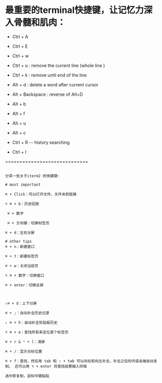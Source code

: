 # 最重要的terminal快捷键，让记忆力深入骨髓和肌肉：
 *  Ctrl + A
 *  Ctrl + E


 *  Ctrl + w
 *  Ctrl + u : remove the current line (whole line )
 *  Ctrl + k : remove until end of the line


 *  Alt + d  : delete a word after current cursor
 *  Alt + Backspace : reverse of Alt+D


 *  Alt + b  
 *  Alt + f


 *  Alt + u
 *  Alt + c

 *  Ctrl + R  -- history searching
 *  Ctrl + l

=============================

```

分享一些关于iterm2 的快键键:

# most important

⌘ + Click：可以打开文件，文件夹和链接

⌥ ⌘ + b：历史回放

 ⌘ + 数字

 ⌘ + 方向键：切换标签页

⌘ + d：左右分屏

# other tips
⌘ + n：新建窗口

⌘ + t：新建标签页

⌘ + w：关闭当前页

⌥ ⌘ + 数字：切换窗口

⌘ + enter：切换全屏



⇧⌘ + d：上下分屏

⌘ + ;：自动补全历史记录

⇧ ⌘ + h：自动补全剪贴板历史

⌥ ⌘ + e：查找所有来定位某个标签页

⌘ + r & ⌃ + l：清屏

⌘ + /：显示光标位置

⌘ + f：查找，然后用 tab 和 ⇧ + tab 可以向右和向左补全，补全之后的内容会被自动复制， 还可以用 ⌥ + enter 将查找结果输入终端

选中即复制，鼠标中键粘贴
```
